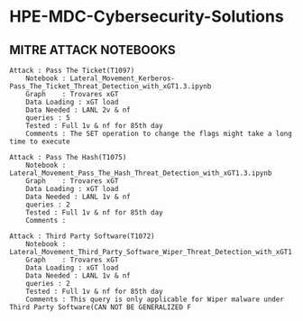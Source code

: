 # HPE-MDC-Cybersecurity-Solutions

## MITRE ATTACK NOTEBOOKS
    Attack : Pass The Ticket(T1097)
        Notebook : Lateral_Movement_Kerberos-Pass_The_Ticket_Threat_Detection_with_xGT1.3.ipynb
        Graph    : Trovares xGT
        Data Loading : xGT load
        Data Needed : LANL 2v & nf
        queries : 5
        Tested : Full 1v & nf for 85th day
        Comments : The SET operation to change the flags might take a long time to execute

    Attack : Pass The Hash(T1075)
        Notebook : Lateral_Movement_Pass_The_Hash_Threat_Detection_with_xGT1.3.ipynb
        Graph    : Trovares xGT
        Data Loading : xGT load
        Data Needed : LANL 1v & nf
        queries : 2
        Tested : Full 1v & nf for 85th day
        Comments :

    Attack : Third Party Software(T1072)
        Notebook : Lateral_Movement_Third_Party_Software_Wiper_Threat_Detection_with_xGT1.3.ipynb
        Graph    : Trovares xGT
        Data Loading : xGT load
        Data Needed : LANL 1v & nf
        queries : 2
        Tested : Full 1v & nf for 85th day
        Comments : This query is only applicable for Wiper malware under Third Party Software(CAN NOT BE GENERALIZED F
